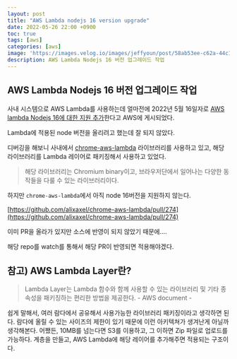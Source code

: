 ```yaml
---
layout: post
title: "AWS Lambda nodejs 16 version upgrade"
date: 2022-05-26 22:00 +0900
toc: true
tags: [aws]
categories: [aws]
image: 'https://images.velog.io/images/jeffyoun/post/58ab53ee-c62a-44c1-863b-9431608de91d/1_H5SUqUJhRRG2gbgCXV2ghQ.png'
description: AWS Lambda Nodejs 16 버전 업그레이드 작업
---
```

## AWS Lambda Nodejs 16 버전 업그레이드 작업

사내 시스템으로 AWS Lambda를 사용하는데  얼마전에 2022년 5월 16일자로 [AWS lambda Nodejs 16에 대한 지원 추가](https://aws.amazon.com/ko/about-aws/whats-new/2022/05/aws-lambda-adds-support-node-js-16/)한다고 AWS에 게시되었다. 

Lambda에 적용된 node 버전을 올리려고 했는데 잘 되지 않았다. 

디버깅을 해보니 사내에서 [chrome-aws-lambda](https://github.com/alixaxel/chrome-aws-lambda)  라이브러리를 사용하고 있고, 해당 라이브러리를 Lambda 레이어로 패키징해서 사용하고 있었다. 

> 해당 라이브러리는 Chromium binary이고, 브라우저단에서 일어나는 다양한 동작들을 다룰 수 있는 라이브러리이다. 



하지만 `chrome-aws-lambda`에서 아직 node 16버전을 지원하지 않는다.

[https://github.com/alixaxel/chrome-aws-lambda/pull/274](https://github.com/alixaxel/chrome-aws-lambda/pull/274)

이미 PR을 올라가 있지만 소스에 반영이 되지 않았기 때문에....

해당 repo를 watch를 통해서 해당 PR이 반영되면 적용해야겠다. 



## 참고) AWS Lambda Layer란? 

>  Lambda Layer는 Lambda 함수와 함께 사용할 수 있는 라이브러리 및 기타 종속성을 패키징하는 편리한 방법을 제공한다. - AWS document - 

쉽게 말해서, 여러 람다에서 공유해서 사용가능한 라이브러리 패키징이라고 생각하면 된다. 람다에 올릴 수 있는 사이즈의 제한이 있기 때문에 이런 아키텍쳐가 생겨난게 아닐까 생각해본다. 어쨌든, 10MB를 넘는다면 S3를 이용하고, 그 이하면 Zip 파일로 업로드를 가능하다. 계층을 만들고, AWS Lambda에 해당 레이어를 추가해주면 적용되는 구조이다. 

